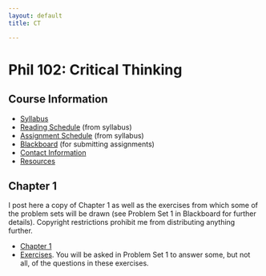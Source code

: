 ```yaml
---
layout: default
title: CT

---
```


# Phil 102: Critical Thinking

## Course Information
+ [Syllabus](Syllabus.pdf)
+ [Reading Schedule](Reading) (from syllabus)
+ [Assignment Schedule](Assignments) (from syllabus)
+ [Blackboard](http://blackboard.njcu.edu) (for submitting assignments)
+ [Contact Information](/Contact)
+ [Resources](/Teaching/Resources/)



## Chapter 1
I post here a copy of Chapter 1 as well as the exercises from which some of the problem sets will be drawn (see Problem Set 1 in Blackboard for further details). Copyright restrictions prohibit me from distributing anything further. 

+ [Chapter 1](ch1.pdf)
+ [Exercises](DOC016.pdf). You will be asked in Problem Set 1 to answer some, but not all, of the questions in these exercises. 





